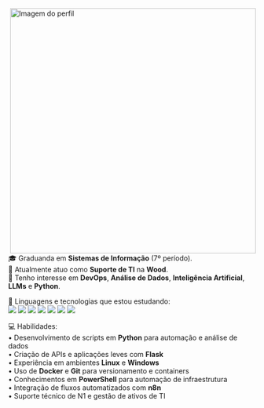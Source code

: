<div style="display: flex; justify-content: center; align-items: center; height: 100vh;">
  <div>
    <img src="https://cdn.dribbble.com/users/5448869/screenshots/11964344/media/7c1a55db92d1d015c51ad7595a2b82ff.png?compress=1&resize=800x600&vertical=top" 
         width="500px" align="right" alt="Imagem do perfil">
    
  <p align="left"> 
      🎓 Graduanda em <strong>Sistemas de Informação</strong> (7º período).<br>
      💼 Atualmente atuo como <strong>Suporte de TI</strong> na <strong>Wood</strong>.<br>
      🚀 Tenho interesse em <strong>DevOps</strong>, <strong>Análise de Dados</strong>, 
      <strong>Inteligência Artificial</strong>, <strong>LLMs</strong> e <strong>Python</strong>.
  </p>

  <p align="left">
      🦄 Linguagens e tecnologias que estou estudando:<br>  
      <img src="https://img.shields.io/badge/Python-14354C?style=for-the-badge&logo=python&logoColor=white" /> 
      <img src="https://img.shields.io/badge/Flask-000000?style=for-the-badge&logo=flask&logoColor=white" /> 
      <img src="https://img.shields.io/badge/Linux-ffa500?style=for-the-badge&logo=linux&logoColor=black" /> 
      <img src="https://img.shields.io/badge/Docker-0db7ed?style=for-the-badge&logo=docker&logoColor=white" />
      <img src="https://img.shields.io/badge/Git-F05032?style=for-the-badge&logo=git&logoColor=white" />
      <img src="https://img.shields.io/badge/PowerShell-2E2C2F?style=for-the-badge&logo=powershell&logoColor=white" />
      <img src="https://img.shields.io/badge/n8n-000000?style=for-the-badge&logo=n8n&logoColor=white" />
  </p>

  <p align="left">
      💻 Habilidades: <br>
      • Desenvolvimento de scripts em <strong>Python</strong> para automação e análise de dados <br>
      • Criação de APIs e aplicações leves com <strong>Flask</strong> <br>
      • Experiência em ambientes <strong>Linux</strong> e <strong>Windows</strong> <br>
      • Uso de <strong>Docker</strong> e <strong>Git</strong> para versionamento e containers <br>
      • Conhecimentos em <strong>PowerShell</strong> para automação de infraestrutura <br>
      • Integração de fluxos automatizados com <strong>n8n</strong> <br>
      • Suporte técnico de N1 e gestão de ativos de TI <br>
  </p>
  </div>
</div>
